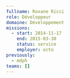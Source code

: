 ```yaml
---
fullname: Roxane Ricci
role: Développeur
domaine: Développement
missions:
  - start: 2014-11-17
    end: 2015-03-30
    status: service
    employer: octo
previously:
  - mdph
teams: []
---
```

